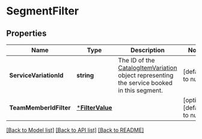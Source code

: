 # SegmentFilter

## Properties
Name | Type | Description | Notes
------------ | ------------- | ------------- | -------------
**ServiceVariationId** | **string** | The ID of the [CatalogItemVariation](https://developer.squareup.com/reference/square_2024-07-17/objects/CatalogItemVariation) object representing the service booked in this segment. | [default to null]
**TeamMemberIdFilter** | [***FilterValue**](FilterValue.md) |  | [optional] [default to null]

[[Back to Model list]](../README.md#documentation-for-models) [[Back to API list]](../README.md#documentation-for-api-endpoints) [[Back to README]](../README.md)


